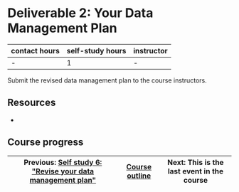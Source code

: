 # Deliverable 2: Your Data Management Plan

| contact hours | self-study hours | instructor |
|---|---|---|
| - | 1 | - |

Submit the revised data management plan to the course instructors.

## Resources
- 

## Course progress
| Previous: [Self study 6: "Revise your data management plan"](selfstudy6.md) | [Course outline](OpenScienceTrainingCourse#course-outline) | Next: This is the last event in the course |
|---|---|---|
